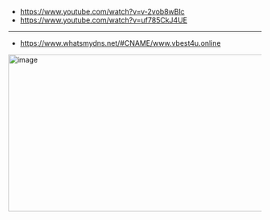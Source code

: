 - https://www.youtube.com/watch?v=v-2vob8wBlc
- https://www.youtube.com/watch?v=uf785CkJ4UE

---

- https://www.whatsmydns.net/#CNAME/www.vbest4u.online

<img width="530" height="313" alt="image" src="https://github.com/user-attachments/assets/99f9dd05-da32-46ee-b540-28a798a31674" />
